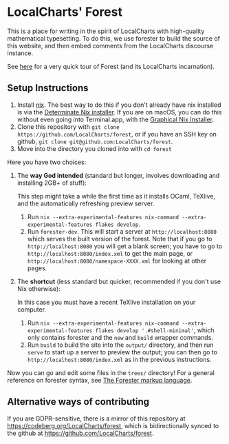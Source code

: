# LocalCharts' Forest

This is a place for writing in the spirit of LocalCharts with high-quality mathematical typesetting. To do this, we use forester to build the source of this website, and then embed comments from the LocalCharts discourse instance.

See [here](https://forest.localcharts.org/lc-0002.xml) for a very quick tour of Forest (and its LocalCharts incarnation).

## Setup Instructions

1. Install [nix](https://nixos.org/explore). The best way to do this if you don't already have nix installed is via the [Determinate Nix installer](https://github.com/DeterminateSystems/nix-installer). If you are on macOS, you can do this without even going into Terminal.app, with the [Graphical Nix Installer](https://determinate.systems/posts/graphical-nix-installer).
2. Clone this repository with `git clone https://github.com/LocalCharts/forest`, or if you have an SSH key on github, `git clone git@github.com:LocalCharts/forest`.
3. Move into the directory you cloned into with `cd forest`

Here you have two choices:
1. The **way God intended** (standard but longer, involves downloading and installing 2GB+ of stuff): 

   This step might take a while the first time as it installs OCaml, TeXlive, and the automatically refreshing preview server.
   1. Run `nix --extra-experimental-features nix-command --extra-experimental-features flakes develop`.
   2. Run `forester-dev`. This will start a server at `http://localhost:8080` which serves the built version of the forest. Note that if you go to `http://localhost:8080` you will get a blank screen; you have to go to `http://localhost:8080/index.xml` to get the main page, or `http://localhost:8080/namespace-XXXX.xml` for looking at other pages.
2. The **shortcut** (less standard but quicker, recommended if you don't use Nix otherwise):

   In this case you must have a recent TeXlive installation on your computer.
   1. Run `nix --extra-experimental-features nix-command --extra-experimental-features flakes develop '.#shell-minimal'`, which only contains forester and the `new` and `build` wrapper commands.
   2. Run `build` to build the site into the `output/` directory, and then run `serve` to start up a server to preview the output; you can then go to `http://localhost:8080/index.xml` as in the previous instructions.

Now you can go and edit some files in the `trees/` directory!
For a general reference on forester syntax, see [The Forester markup language](http://www.jonmsterling.com/jms-007N.xml).

## Alternative ways of contributing

If you are GDPR-sensitive, there is a mirror of this repository at https://codeberg.org/LocalCharts/forest, which is bidirectionally synced to the github at https://github.com/LocalCharts/forest.
